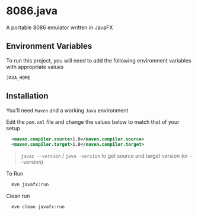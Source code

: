 
# 8086.java

A portable 8086 emulator written in JavaFX


## Environment Variables

To run this project, you will need to add the following environment variables with appropriate values

`JAVA_HOME` 



  
## Installation

You'll need `Maven` and a working `Java` environment

Edit the `pom.xml` file and change the values below to match that of your setup

```xml
  <maven.compiler.source>1.8</maven.compiler.source>
  <maven.compiler.target>1.8</maven.compiler.target>
```
> `javac --version` / `java -version` to get source and target version (or --version)

To Run

```bash
  mvn javafx:run
```

Clean run
```bash
  mvn clean javafx:run
```    